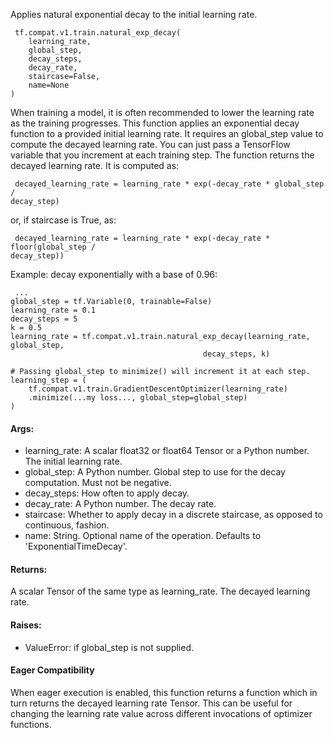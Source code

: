 Applies natural exponential decay to the initial learning rate.

```
 tf.compat.v1.train.natural_exp_decay(
    learning_rate,
    global_step,
    decay_steps,
    decay_rate,
    staircase=False,
    name=None
)
```
When training a model, it is often recommended to lower the learning rate as the training progresses. This function applies an exponential decay function to a provided initial learning rate. It requires an global_step value to compute the decayed learning rate. You can just pass a TensorFlow variable that you increment at each training step.
The function returns the decayed learning rate. It is computed as:

```
 decayed_learning_rate = learning_rate * exp(-decay_rate * global_step /
decay_step)
```
or, if staircase is True, as:

```
 decayed_learning_rate = learning_rate * exp(-decay_rate * floor(global_step /
decay_step))
```
Example: decay exponentially with a base of 0.96:

```
 ...
global_step = tf.Variable(0, trainable=False)
learning_rate = 0.1
decay_steps = 5
k = 0.5
learning_rate = tf.compat.v1.train.natural_exp_decay(learning_rate,
global_step,
                                           decay_steps, k)

# Passing global_step to minimize() will increment it at each step.
learning_step = (
    tf.compat.v1.train.GradientDescentOptimizer(learning_rate)
    .minimize(...my loss..., global_step=global_step)
)
```
#### Args:
- learning_rate: A scalar float32 or float64 Tensor or a Python number. The initial learning rate.
- global_step: A Python number. Global step to use for the decay computation. Must not be negative.
- decay_steps: How often to apply decay.
- decay_rate: A Python number. The decay rate.
- staircase: Whether to apply decay in a discrete staircase, as opposed to continuous, fashion.
- name: String. Optional name of the operation. Defaults to 'ExponentialTimeDecay'.
#### Returns:
A scalar Tensor of the same type as learning_rate. The decayed learning rate.
#### Raises:
- ValueError: if global_step is not supplied.
#### Eager Compatibility
When eager execution is enabled, this function returns a function which in turn returns the decayed learning rate Tensor. This can be useful for changing the learning rate value across different invocations of optimizer functions.
